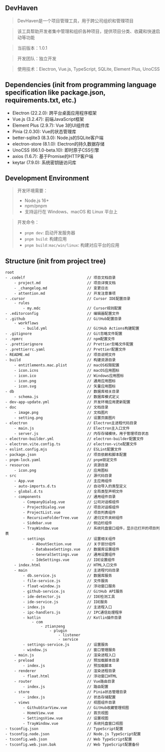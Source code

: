 ## DevHaven

> DevHaven是一个项目管理工具，用于跨公司组织和管理项目

> 该工具帮助开发者集中管理和组织各种项目，提供项目分类、收藏和快速启动等功能

> 当前版本：1.0.1

> 开发团队：独立开发

> 使用技术：Electron, Vue.js, TypeScript, SQLite, Element Plus, UnoCSS



## Dependencies (init from programming language specification like package.json, requirements.txt, etc.)

* Electron (22.2.0): 跨平台桌面应用程序框架
* Vue.js (3.2.47): 前端JavaScript框架
* Element Plus (2.9.7): Vue 3的UI组件库
* Pinia (2.0.30): Vue的状态管理库
* better-sqlite3 (8.3.0): Node.js的SQLite客户端
* electron-store (8.1.0): Electron的持久数据存储
* UnoCSS (66.1.0-beta.10): 即时原子CSS引擎
* axios (1.6.7): 基于Promise的HTTP客户端
* keytar (7.9.0): 系统密钥链访问库


## Development Environment

> 开发环境需要：
> - Node.js 16+
> - npm/pnpm
> - 支持运行在 Windows、macOS 和 Linux 平台上

> 开发命令：
> - `pnpm dev`: 启动开发服务器
> - `pnpm build`: 构建应用
> - `pnpm build:mac/win/linux`: 构建对应平台的应用


## Structure (init from project tree)

```
root
- .codelf                            // 项目文档目录
    - project.md                     // 项目详情文档
    - _changelog.md                  // 变更日志
    - attention.md                   // 开发注意事项
- .cursor                            // Cursor IDE配置目录
    - rules
        - my.mdc                     // Cursor规则配置
- .editorconfig                      // 编辑器配置文件
- .github                            // GitHub配置目录
    - workflows
        - build.yml                  // GitHub Actions构建配置
- .gitignore                         // Git忽略文件配置
- .npmrc                             // npm配置文件
- .prettierignore                    // Prettier忽略文件配置
- .prettierrc.yaml                   // Prettier配置文件
- README.md                          // 项目说明文件
- build                              // 构建资源目录
    - entitlements.mac.plist         // macOS权限配置
    - icon.icns                      // macOS应用图标
    - icon.ico                       // Windows应用图标
    - icon.png                       // 通用应用图标
    - icon.svg                       // 矢量应用图标
- db                                 // 数据库相关目录
    - schema.js                      // 数据库模式定义
- dev-app-update.yml                 // 开发环境应用更新配置
- doc                                // 文档目录
    - image.png                      // 文档图片
    - setting.png                    // 设置页面图片
- electron                           // Electron主进程代码目录
    - main.js                        // Electron主入口文件
    - server.js                      // 内存存储模块，用于管理项目状态
- electron-builder.yml               // electron-builder配置文件
- electron.vite.config.ts            // electron-vite配置文件
- eslint.config.mjs                  // ESLint配置文件
- package.json                       // 项目依赖和脚本配置
- pnpm-lock.yaml                     // pnpm锁定文件
- resources                          // 资源目录
    - icon.png                       // 应用图标
- src                                // 源代码目录
    - App.vue                        // 主应用组件
    - auto-imports.d.ts              // 自动导入的类型定义
    - global.d.ts                    // 全局类型声明文件
    - components                     // 通用组件目录
        - CompanyDialog.vue          // 公司对话框组件
        - ProjectDialog.vue          // 项目对话框组件
        - ProjectList.vue            // 项目列表组件
        - RecursiveFolderTree.vue    // 递归文件夹树组件
        - Sidebar.vue                // 侧边栏组件
        - TrayWindow.vue             // 系统托盘窗口组件，显示已打开的项目列表
        - settings                   // 设置相关组件
            - AboutSection.vue       // 关于部分组件
            - DatabaseSettings.vue   // 数据库设置组件
            - GeneralSettings.vue    // 通用设置组件
            - IdeSettings.vue        // IDE设置组件
    - index.html                     // HTML入口文件
    - main                           // 主进程代码目录
        - db.service.js              // 数据库服务
        - file-service.js            // 文件服务
        - float-window.js            // 浮动窗口服务
        - github-service.js          // GitHub API服务
        - ide-detector.js            // IDE检测工具
        - ide-service.js             // IDE服务
        - index.js                   // 主进程入口
        - ipc-handlers.js            // IPC通信处理程序
        - kotlin                     // Kotlin插件目录
            - com
                - ztianzeng
                    - plugin
                        - listener
                        - service
        - settings-service.js        // 设置服务
        - window.js                  // 窗口管理服务
    - main.js                        // 渲染进程入口
    - preload                        // 预加载脚本目录
        - index.js                   // 预加载脚本
    - renderer                       // 渲染进程目录
        - float.html                 // 浮动窗口HTML
    - router                         // Vue路由目录
        - index.js                   // 路由配置
    - store                          // Pinia状态管理目录
        - index.js                   // 状态存储配置
    - views                          // 视图组件目录
        - GithubStarView.vue         // GitHub收藏管理视图
        - HomeView.vue               // 首页视图
        - SettingsView.vue           // 设置视图
        - TrayWindow.vue             // 系统托盘窗口视图
- tsconfig.json                      // TypeScript配置
- tsconfig.node.json                 // Node.js TypeScript配置
- tsconfig.web.json                  // Web TypeScript配置
- tsconfig.web.json.bak              // Web TypeScript配置备份
```
